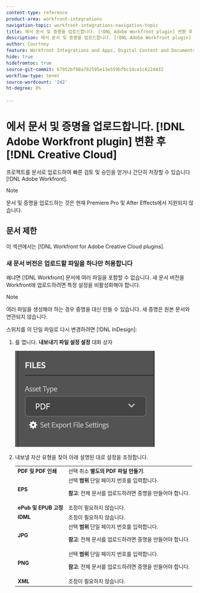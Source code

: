 ```yaml
---
content-type: reference
product-area: workfront-integrations
navigation-topic: workfront-integrations-navigation-topic
title: 에서 문서 및 증명을 업로드합니다. [!DNL Adobe Workfront plugin] 변환 후 [!DNL Creative Cloud]
description: 에서 문서 및 증명을 업로드합니다. [!DNL Adobe Workfront plugin] 변환 후 [!DNL Creative Cloud]
author: Courtney
feature: Workfront Integrations and Apps, Digital Content and Documents
hide: true
hidefromtoc: true
source-git-commit: 67952bf88a782595e13e559bfbc14ce1c622d432
workflow-type: tm+mt
source-wordcount: '242'
ht-degree: 0%

---
```



# 에서 문서 및 증명을 업로드합니다. [!DNL Adobe Workfront plugin] 변환 후 [!DNL Creative Cloud]

프로젝트를 문서로 업로드하여 빠른 검토 및 승인을 얻거나 간단히 저장할 수 있습니다 [!DNL Adobe Workfront].

>[!NOTE]
>
>문서 및 증명을 업로드하는 것은 현재 Premiere Pro 및 After Effects에서 지원되지 않습니다.


## 문서 제한

이 섹션에서는 [!DNL Workfront for Adobe Creative Cloud plugins].

### 새 문서 버전은 업로드할 파일을 하나만 허용합니다

왜냐면 [!DNL Workfront] 문서에 여러 파일을 포함할 수 없습니다. 새 문서 버전을 Workfront에 업로드하려면 특정 설정을 비활성화해야 합니다.

>[!NOTE]
>
>여러 파일을 생성해야 하는 경우 증명을 대신 만들 수 있습니다. 새 증명은 원본 문서와 연관되지 않습니다.



스위치를 의 단일 파일로 다시 변경하려면 [!DNL InDesign]:

1. 를 엽니다. **내보내기 파일 설정 설정** 대화 상자

   ![](assets/file-export-settings.png)

1. 내보낼 자산 유형을 찾아 아래 설명된 대로 설정을 조정합니다.

   <table>
    <tr>
    <td><strong>PDF 및 PDF 인쇄</strong>
    </td>
    <td>선택 취소 <strong>별도의 PDF 파일 만들기</strong>.
    </td>
    </tr>
    <tr>
    <td><strong>EPS</strong>
    </td>
    <td>선택 <strong>범위</strong> 단일 페이지 번호를 입력합니다. 
    <p>
    <strong>참고</strong>: 전체 문서를 업로드하려면 증명을 만들어야 합니다. 
    </td>
    </tr>
    <tr>
    <td><strong>ePub 및 EPUB 고정</strong>
    </td>
    <td>조정이 필요하지 않습니다.
    </td>
    </tr>
    <tr>
    <td><strong>IDML</strong>
    </td>
    <td>조정이 필요하지 않습니다.
    </td>
    </tr>
    <tr>
    <td><strong>JPG</strong>
    </td>
    <td>선택 <strong>범위</strong> 단일 페이지 번호를 입력합니다. 
    <p>
    <strong>참고</strong>: 전체 문서를 업로드하려면 증명을 만들어야 합니다. 
    </td>
    </tr>
    <tr>
    <td><strong>PNG</strong>
    </td>
    <td>선택 <strong>범위</strong> 단일 페이지 번호를 입력합니다. 
    <p>
    <strong>참고</strong>: 전체 문서를 업로드하려면 증명을 만들어야 합니다. 
    </td>
    </tr>
    <tr>
    <td><strong>XML</strong>
    </td>
    <td>조정이 필요하지 않습니다. 
    </td>
    </tr>
    </table>
